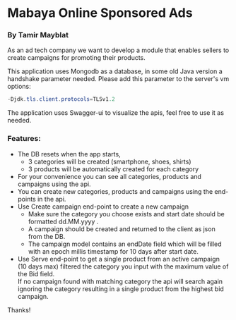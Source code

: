 # Mabaya Online Sponsored Ads
### By Tamir Mayblat

As an ad tech company we want to develop a module that enables sellers to create campaigns for promoting their products.

This application uses Mongodb as a database, in some old Java version a handshake parameter needed. 
Please add this parameter to the server's vm options:
```java
-Djdk.tls.client.protocols=TLSv1.2
```

The application uses Swagger-ui to visualize the apis, feel free to use it as needed.

### Features:
* The DB resets when the app starts, 
    * 3 categories will be created (smartphone, shoes, shirts)
    * 3 products will be automatically created for each category 
* For your convenience you can see all categories, products and campaigns using the api.
* You can create new categories, products and campaigns using the end-points in the api.
* Use Create campaign end-point to create a new campaign
    * Make sure the category you choose exists and start date should be formatted dd.MM.yyyy .
    * A campaign should be created and returned to the client as json from the DB.
    * The campaign model contains an endDate field which will be filled with an epoch millis timestamp for 10 days after start date.
* Use Serve end-point to get a single product from an active campaign (10 days max) filtered the category you input with the maximum value of the Bid field. 
<br> If no campaign found with matching category the api will search again ignoring the category resulting in a single product from the highest bid campaign.   

Thanks!
